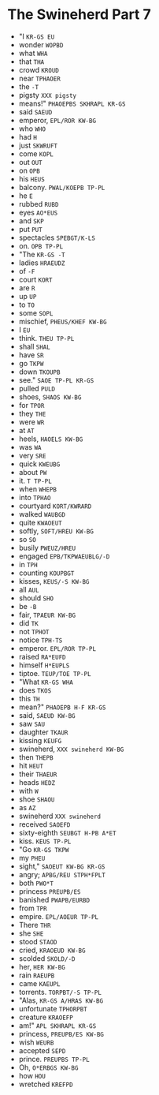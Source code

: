 # The Swineherd Part 7

* "I `KR-GS EU`
* wonder `WOPBD`
* what `WHA`
* that `THA`
* crowd `KROUD`
* near `TPHAOER`
* the `-T`
* pigsty `XXX pigsty`
* means!" `PHAOEPBS SKHRAPL KR-GS`
* said `SAEUD`
* emperor, `EPL/ROR KW-BG`
* who `WHO`
* had `H`
* just `SKWRUFT`
* come `KOPL`
* out `OUT`
* on `OPB`
* his `HEUS`
* balcony. `PWAL/KOEPB TP-PL`
* he `E`
* rubbed `RUBD`
* eyes `AO*EUS`
* and `SKP`
* put `PUT`
* spectacles `SPEBGT/K-LS`
* on. `OPB TP-PL`
* "The `KR-GS -T`
* ladies `HRAEUDZ`
* of `-F`
* court `KORT`
* are `R`
* up `UP`
* to `TO`
* some `SOPL`
* mischief, `PHEUS/KHEF KW-BG`
* I `EU`
* think. `THEU TP-PL`
* shall `SHAL`
* have `SR`
* go `TKPW`
* down `TKOUPB`
* see." `SAOE TP-PL KR-GS`
* pulled `PULD`
* shoes, `SHAOS KW-BG`
* for `TPOR`
* they `THE`
* were `WR`
* at `AT`
* heels, `HAOELS KW-BG`
* was `WA`
* very `SRE`
* quick `KWEUBG`
* about `PW`
* it. `T TP-PL`
* when `WHEPB`
* into `TPHAO`
* courtyard `KORT/KWRARD`
* walked `WAUBGD`
* quite `KWAOEUT`
* softly, `SOFT/HREU KW-BG`
* so `SO`
* busily `PWEUZ/HREU`
* engaged `EPB/TKPWAEUBLG/-D`
* in `TPH`
* counting `KOUPBGT`
* kisses, `KEUS/-S KW-BG`
* all `AUL`
* should `SHO`
* be `-B`
* fair, `TPAEUR KW-BG`
* did `TK`
* not `TPHOT`
* notice `TPH-TS`
* emperor. `EPL/ROR TP-PL`
* raised `RA*EUFD`
* himself `H*EUPLS`
* tiptoe. `TEUP/TOE TP-PL`
* "What `KR-GS WHA`
* does `TKOS`
* this `TH`
* mean?" `PHAOEPB H-F KR-GS`
* said, `SAEUD KW-BG`
* saw `SAU`
* daughter `TKAUR`
* kissing `KEUFG`
* swineherd, `XXX swineherd KW-BG`
* then `THEPB`
* hit `HEUT`
* their `THAEUR`
* heads `HEDZ`
* with `W`
* shoe `SHAOU`
* as `AZ`
* swineherd `XXX swineherd`
* received `SAOEFD`
* sixty-eighth `SEUBGT H-PB A*ET`
* kiss. `KEUS TP-PL`
* "Go `KR-GS TKPW`
* my `PHEU`
* sight," `SAOEUT KW-BG KR-GS`
* angry; `APBG/REU STPH*FPLT`
* both `PWO*T`
* princess `PREUPB/ES`
* banished `PWAPB/EURBD`
* from `TPR`
* empire. `EPL/AOEUR TP-PL`
* There `THR`
* she `SHE`
* stood `STAOD`
* cried, `KRAOEUD KW-BG`
* scolded `SKOLD/-D`
* her, `HER KW-BG`
* rain `RAEUPB`
* came `KAEUPL`
* torrents. `TORPBT/-S TP-PL`
* "Alas, `KR-GS A/HRAS KW-BG`
* unfortunate `TPHORPBT`
* creature `KRAOEFP`
* am!" `APL SKHRAPL KR-GS`
* princess, `PREUPB/ES KW-BG`
* wish `WEURB`
* accepted `SEPD`
* prince. `PREUPBS TP-PL`
* Oh, `O*ERBGS KW-BG`
* how `HOU`
* wretched `KREFPD`
